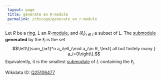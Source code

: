 ```yaml
---
 layout: page
 title: generate an R-module
 permalink: /chicago/generate_an_r-module
---
```

Let $R$ be a [ring](https://mathgloss.github.io/MathGloss/chicago/ring), $L$ an $R$-[module](https://mathgloss.github.io/MathGloss/chicago/module_over_a_ring), and $\{\ell_i\}_{i\in I}$ a subset of $L$. The [submodule](https://mathgloss.github.io/MathGloss/chicago/submodule) **generated** by the $\ell_i$ is the set $$\left\{\sum_{i=1}^n a_i\ell_i\mid a_i\in R, \text{ all but finitely many } a_i=0\right\}.$$ Equivalently, it is the smallest [submodule](https://mathgloss.github.io/MathGloss/chicago/submodule) of $L$ containing the $\ell_i$.

Wikidata ID: [Q25106477](https://www.wikidata.org/wiki/Q25106477)